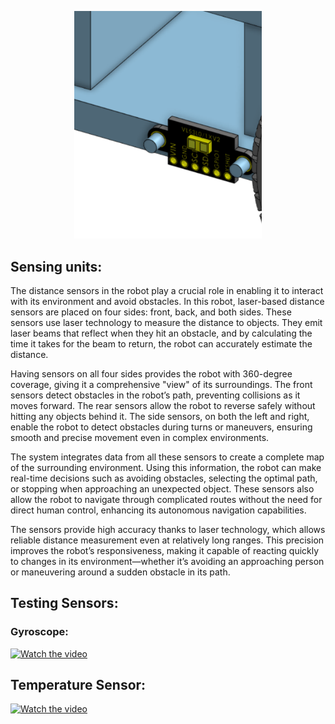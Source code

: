 <p align="center">
  <img src="DTOF sensor.png" width="300">
</p>

## Sensing units:
The distance sensors in the robot play a crucial role in enabling it to interact with its environment and avoid obstacles. In this robot, laser-based distance sensors are placed on four sides: front, back, and both sides. These sensors use laser technology to measure the distance to objects. They emit laser beams that reflect when they hit an obstacle, and by calculating the time it takes for the beam to return, the robot can accurately estimate the distance.

Having sensors on all four sides provides the robot with 360-degree coverage, giving it a comprehensive "view" of its surroundings. The front sensors detect obstacles in the robot’s path, preventing collisions as it moves forward. The rear sensors allow the robot to reverse safely without hitting any objects behind it. The side sensors, on both the left and right, enable the robot to detect obstacles during turns or maneuvers, ensuring smooth and precise movement even in complex environments.

The system integrates data from all these sensors to create a complete map of the surrounding environment. Using this information, the robot can make real-time decisions such as avoiding obstacles, selecting the optimal path, or stopping when approaching an unexpected object. These sensors also allow the robot to navigate through complicated routes without the need for direct human control, enhancing its autonomous navigation capabilities.

The sensors provide high accuracy thanks to laser technology, which allows reliable distance measurement even at relatively long ranges. This precision improves the robot’s responsiveness, making it capable of reacting quickly to changes in its environment—whether it’s avoiding an approaching person or maneuvering around a sudden obstacle in its path.

## Testing Sensors:
### Gyroscope:
[![Watch the video](https://img.youtube.com/vi/pLdBh24A_UU/0.jpg)](https://youtu.be/pLdBh24A_UU)

## Temperature Sensor:
[![Watch the video](https://img.youtube.com/vi/fO5gJq1IJq0/0.jpg)](https://youtu.be/fO5gJq1IJq0)

